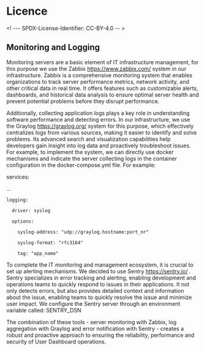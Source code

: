 # Licence

<! --- SPDX-License-Identifier: CC-BY-4.0  -- >

## Monitoring and Logging

Monitoring servers are a basic element of IT infrastructure management, for this purpose we use the Zabbix https://www.zabbix.com/ system in our infrastructure. Zabbix is a comprehensive monitoring system that enables organizations to track server performance metrics, network activity, and other critical data in real time. It offers features such as customizable alerts, dashboards, and historical data analysis to ensure optimal server health and prevent potential problems before they disrupt performance.

Additionally, collecting application logs plays a key role in understanding software performance and detecting errors. In our infrastructure, we use the Graylog https://graylog.org/ system for this purpose, which effectively centralizes logs from various sources, making it easier to identify and solve problems. Its advanced search and visualization capabilities help developers gain insight into log data and proactively troubleshoot issues. For example, to implement the system, we can directly use docker mechanisms and indicate the server collecting logs in the container configuration in the docker-compose.yml file. For example: 

services:

 ...
	
	logging:
  	
	  driver: syslog
  	
	  options:
    
		syslog-address: "udp://graylog.hostname:port_nr"
    	
		syslog-format: "rfc3164"
    	
		tag: "app_name"

To complete the IT monitoring and management ecosystem, it is crucial to set up alerting mechanisms. We decided to use Sentry https://sentry.io/ . Sentry specializes in error tracking and alerting, enabling development and operations teams to quickly respond to issues in their applications. It not only detects errors, but also provides detailed context and information about the issue, enabling teams to quickly resolve the issue and minimize user impact. We configure the Sentry server through an environment variable called: SENTRY_DSN 

The combination of these tools - server monitoring with Zabbix, log aggregation with Graylog and error notification with Sentry - creates a robust and proactive approach to ensuring the reliability, performance and security of User Dashboard operations.